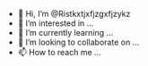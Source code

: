 - 👋 Hi, I’m @Ristkxtjxfjzgxfjzykz
- 👀 I’m interested in ...
- 🌱 I’m currently learning ...
- 💞️ I’m looking to collaborate on ...
- 📫 How to reach me ...

<!---
Ristkxtjxfjzgxfjzykz/Ristkxtjxfjzgxfjzykz is a ✨ special ✨ repository because its `README.md` (this file) appears on your GitHub profile.
You can click the Preview link to take a look at your changes.
--->
